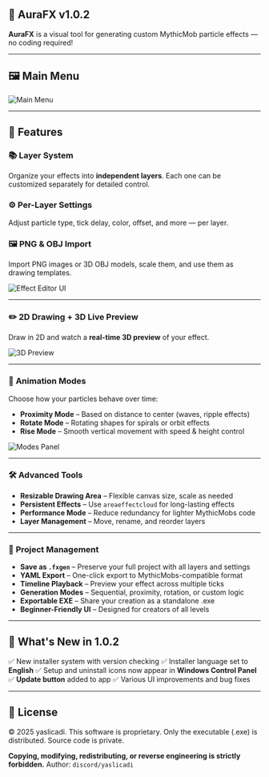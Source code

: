 
## 🎉 AuraFX v1.0.2

**AuraFX** is a visual tool for generating custom MythicMob particle effects — no coding required!

---

## 🖼️ Main Menu

![Main Menu](https://github.com/user-attachments/assets/eb9311a7-db5d-4392-bd37-433cf2cdccee)

---

## 🧩 Features

### 📚 **Layer System**

Organize your effects into **independent layers**. Each one can be customized separately for detailed control.

### ⚙️ **Per-Layer Settings**

Adjust particle type, tick delay, color, offset, and more — per layer.

### 🖼️ **PNG & OBJ Import**

Import PNG images or 3D OBJ models, scale them, and use them as drawing templates.

![Effect Editor UI](https://github.com/user-attachments/assets/c47d7f90-b3b5-47b6-9f99-04d6d5c1e310)

---

### ✏️ **2D Drawing + 3D Live Preview**

Draw in 2D and watch a **real-time 3D preview** of your effect.

![3D Preview](https://github.com/user-attachments/assets/6b7e552f-5d01-42ac-9551-a545c1c03000)

---

### 🔁 **Animation Modes**

Choose how your particles behave over time:

* **Proximity Mode** – Based on distance to center (waves, ripple effects)
* **Rotate Mode** – Rotating shapes for spirals or orbit effects
* **Rise Mode** – Smooth vertical movement with speed & height control

![Modes Panel](https://github.com/user-attachments/assets/89eca5ec-a706-4d6a-a785-45cb840a66f5)

---

### 🛠️ **Advanced Tools**

* **Resizable Drawing Area** – Flexible canvas size, scale as needed
* **Persistent Effects** – Use `areaeffectcloud` for long-lasting effects
* **Performance Mode** – Reduce redundancy for lighter MythicMobs code
* **Layer Management** – Move, rename, and reorder layers

---

### 💾 **Project Management**

* **Save as `.fxgen`** – Preserve your full project with all layers and settings
* **YAML Export** – One-click export to MythicMobs-compatible format
* **Timeline Playback** – Preview your effect across multiple ticks
* **Generation Modes** – Sequential, proximity, rotation, or custom logic
* **Exportable EXE** – Share your creation as a standalone .exe
* **Beginner-Friendly UI** – Designed for creators of all levels

---

## 🚀 What's New in 1.0.2

✅ New installer system with version checking
✅ Installer language set to **English**
✅ Setup and uninstall icons now appear in **Windows Control Panel**
✅ **Update button** added to app
✅ Various UI improvements and bug fixes

---

## 📜 License

© 2025 yaslicadi. This software is proprietary.
Only the executable (.exe) is distributed. Source code is private.

**Copying, modifying, redistributing, or reverse engineering is strictly forbidden.**
Author: `discord/yaslicadi`

